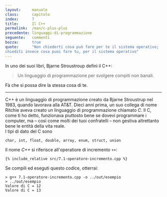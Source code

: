```yaml
---
layout:     manuale
class:      capitolo
index:      7
title:      Il C++
permalink:  /man/c-plus-plus
precedente: linguaggi-di-programmazione
seguente:   commenti
bozza:      true
quote:      "Non chiederti cosa può fare per te il sistema operativo;
chiediti invece cosa puoi fare tu, per il sistema operativo"
---
```


In uno dei suoi libri, Bjarne Stroustroup definì il C++: 

> Un linguaggio di programmazione per svolgere compiti non banali. 

Fà che si possa dire la stessa cosa di te. 

---

C++ è un linguaggio di programmazione creato da Bjarne Stroustrup nel 1983, quando lavorava alla AT&T.
Dieci anni prima, un suo collega di nome Ritchie aveva creato un linguaggio di programmazione chiamato *C*. 
Il C, come ti ho detto, funzionava piuttosto bene se dovevi programmare i computer, ma – così come molti dei tuoi confratelli – non gestiva altrettanto bene le entità della vita reale.  
I tipi di dato del C sono

    char, int, float, double, array, enum, struct, union


Il nome *C++* si riferisce all'operatiore di incremento `++`:

```
{% include_relative src/7.1-operatore-incremento.cpp %}
```
Se compili ed eseguti questo codice, otterrai:

```
> g++ 7.1-operatore-incremento.cpp -o ../out/esempio
> ../out/esempio
Valore di C = 12
Valore di C = 13
```

<!--

Paragonare l'evoluzione C/C++ al rapporto fra ebraismo e cristianesimo.
Paragonare il rapporto C++/Java al rapporto fra 10 comandamenti ebraici e 10 C cattolici.
> I suspect that the root of many of the differences between C/C++ and Java is that AT&T is primarily a user (a consumer) of computers, languages, and tools, whereas Sun is primarily a vendor of such things.
Bjarne Stroustrup - http://gotw.ca/publications/c_family_interview.htm


C and C++ were invented in the Computer Science Research Center of Bell Labs in Murray Hill a

is a better C
supports data abstraction
supports object-oriented programming
supports generic programming.


Il C++ è un linguaggio orientato agli oggetti, questo vuol dire che le
sue regole interne discendono da dei principî di ordine superiore, il
cosiddetto paradigma a oggetti.

Il C++ rappresenta le entità reali per mezzo degli oggetti.

Le caratteristiche delle entità sono descritte dagli attributi degli
oggetti.

Il modo in cui gli oggetti reagiscono agli stimoli esterni è descritto
dai metodi.

Perché un linguaggio di programmazione possa dirsi orientato agli
oggetti deve possedere tre caratteristiche: le classi, l'ereditarietà e
il polimorfismo.

Le classi sono i prototipi degli oggetti e ne definiscono le
caratteristiche distintive. Le caratteristiche fisiche degli oggetti
sono quantificate dagli attributi della classe; le caratteristiche
comportamentali sono descritte dai metodi.

Grazie alle classi, il programmatore può creare dei nuovi tipi di dato e
utilizzarli all\'interno del suo programma nello stesso modo in cui
utilizzerebbe i tipi di dato primitivi del linguaggio.

L'ereditarietà permette di definire dei nuovi tipi di dato come
estensione dei tipi di dato esistenti. 

L'ereditarietà può essere o singola o multipla.

Quando una nuova classe deriva da un'unica classe base, l'ereditarietà
viene detta singola; se invece una classe deriva da due o più classi
base, l'ereditarietà viene detta multipla. 

Alcuni linguaggi di programmazione permettono solo l'ereditarietà
singola; il C++ permette entrambe le tipologie.

Per polimorfismo si intende la capacità di una funzione o di un
operatore di svolgere il proprio compito indipendentemente dal tipo di
dato che deve gestire.

Quando il programmatore definisce un nuovo tipo di dato per mezzo di una
o più classi, può allo stesso tempo istruire le funzioni e gli operatori
del linguaggio ad utilizzarlo correttamente.

Suppongo che a questo punto tu sia un po\' confuso, ma non dipende dalla
complessità dalle mie enunciazioni.

Il problema è che ti stai concentrando sull\'effetto e non sulla sua
causa.

-->
